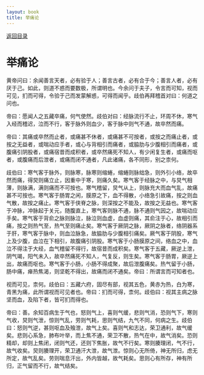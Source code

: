 ```yaml
---
layout: book
title: 举痛论
---
```


[返回目录](./)

# 举痛论

黄帝问曰：余闻善言天者，必有验于人；善言古者，必有合于今；善言人者，必有厌于己。如此，则道不惑而要数极，所谓明也。今余问于夫子，令言而可知，视而可见，扪而可得，令验于己而发蒙解惑，可得而闻乎。歧伯再拜稽首对曰：何道之问也。

帝曰：愿闻人之五藏卒痛，何气使然。歧伯对曰：经脉流行不止，环周不休，寒气入经而稽迟，泣而不行，客于脉外则血少，客于脉中则气不通，故卒然而痛。

帝曰：其痛或卒然而止者，或痛甚不休者，或痛甚不可按者，或按之而痛止者，或按之无益者，或喘动应手者，或心与背相引而痛者，或脇肋与少腹相引而痛者，或腹痛引阴股者，或痛宿昔而成积者，或卒然痛死不知人，有少闲复生者，或痛而呕者，或腹痛而后泄者，或痛而闭不通者，凡此诸痛，各不同形，别之柰何。

歧伯曰：寒气客于脉外，则脉寒，脉寒则缩蜷，缩蜷则脉绌急，则外引小络，故卒然而痛，得炅则痛立止，因重中于寒，则痛久矣。寒气客于经脉之中，与炅气相薄，则脉满，满则痛而不可按也。寒气稽留，炅气从上，则脉充大而血气乱，故痛甚不可按也。寒气客于肠胃之闲，膜原之下，血不得散，小络急引故痛，按之则血气散，故按之痛止。寒气客于侠脊之脉，则深按之不能及，故按之无益也。寒气客于冲脉，冲脉起于关元，随腹直上，寒气客则脉不通，脉不通则气因之，故喘动应手矣。寒气客于背俞之脉则脉泣，脉泣则血虚，血虚则痛，其俞注于心，故相引而痛，按之则热气至，热气至则痛止矣。寒气客于厥阴之脉，厥阴之脉者，络阴器系于肝，寒气客于脉中，则血泣脉急，故脇肋与少腹相引痛矣。厥气客于阴股，寒气上及少腹，血泣在下相引，故腹痛引阴股。寒气客于小肠膜原之间，络血之中，血泣不得注于大经，血气稽留不得行，故宿昔而成积矣。寒气客于五藏，厥逆上泄，阴气竭，阳气未入，故卒然痛死不知人，气复反，则生矣。寒气客于肠胃，厥逆上出，故痛而呕也。寒气客于小肠，小肠不得成聚，故后泄腹痛矣。热气留于小肠，肠中痛，瘅热焦渴，则坚乾不得出，故痛而闭不通矣。帝曰：所谓言而可知者也。

视而可见，柰何。歧伯曰：五藏六府，固尽有部，视其五色，黄赤为热，白为寒，青黑为痛，此所谓视而可见者也。帝曰：扪而可得，柰何。歧伯曰：视其主病之脉坚而血，及陷下者，皆可扪而得也。

帝曰：善。余知百病生于气也，怒则气上，喜则气缓，悲则气消，恐则气下，寒则气收，炅则气泄，惊则气乱，劳则气耗，思则气结，九气不同，何病之生。歧伯曰：怒则气逆，甚则呕血及飱泄，故气上矣。喜则气和志达，荣卫通利，故气缓矣。悲则心系急，肺布叶举，而上焦不通，荣卫不散，热气在中，故气消矣。恐则精却，却则上焦闭，闭则气还，还则下焦胀，故气不行矣。寒则腠理闭，气不行，故气收矣。炅则腠理开，荣卫通汗大泄，故气泄。惊则心无所倚，神无所归，虑无所定，故气乱矣。劳则喘息汗出，外内皆越，故气耗矣。思则心有所存，神有所归，正气留而不行，故气结矣。

